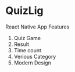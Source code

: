 # QuizLig
React Native App
Features
1. Quiz Game
2. Result
3. Time count
4. Verious Category
5. Modern Design


